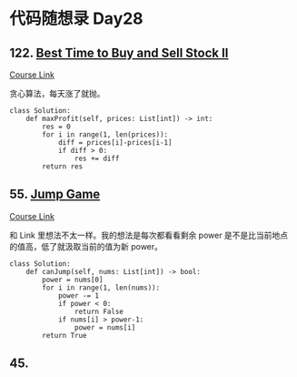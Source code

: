 # 代码随想录 Day28

## 122. [Best Time to Buy and Sell Stock II](https://leetcode.com/problems/best-time-to-buy-and-sell-stock-ii/)

[Course Link](https://programmercarl.com/0122.%E4%B9%B0%E5%8D%96%E8%82%A1%E7%A5%A8%E7%9A%84%E6%9C%80%E4%BD%B3%E6%97%B6%E6%9C%BAII.html)

贪心算法，每天涨了就抛。

```
class Solution:
    def maxProfit(self, prices: List[int]) -> int:
        res = 0
        for i in range(1, len(prices)):
            diff = prices[i]-prices[i-1]
            if diff > 0:
                res += diff
        return res
```

## 55. [Jump Game](https://leetcode.com/problems/jump-game/)

[Course Link](https://programmercarl.com/0055.%E8%B7%B3%E8%B7%83%E6%B8%B8%E6%88%8F.html#%E6%80%9D%E8%B7%AF)

和 Link 里想法不太一样。我的想法是每次都看看剩余 power 是不是比当前地点的值高，低了就汲取当前的值为新 power。

```
class Solution:
    def canJump(self, nums: List[int]) -> bool:
        power = nums[0]
        for i in range(1, len(nums)):
            power -= 1
            if power < 0:
                return False
            if nums[i] > power-1:
                power = nums[i]
        return True
```

## 45. 
